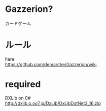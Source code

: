 # Gazzerion?

カードゲーム

# ルール
here  
<https://github.com/demarche/Gazzerion/wiki>

# required
DXLib on C#  
<http://dxlib.o.oo7.jp/DxLib/DxLibDotNet3_16.zip>

